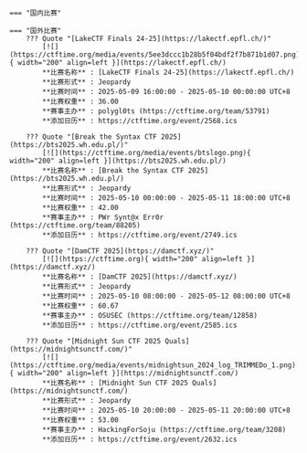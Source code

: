     === "国内比赛"
    
    === "国外比赛"
        ??? Quote "[LakeCTF Finals 24-25](https://lakectf.epfl.ch/)"  
            [![](https://ctftime.org/media/events/5ee3dccc1b28b5f04bdf2f7b871b1d07.png){ width="200" align=left }](https://lakectf.epfl.ch/)  
            **比赛名称** : [LakeCTF Finals 24-25](https://lakectf.epfl.ch/)  
            **比赛形式** : Jeopardy  
            **比赛时间** : 2025-05-09 16:00:00 - 2025-05-10 00:00:00 UTC+8  
            **比赛权重** : 36.00  
            **赛事主办** : polygl0ts (https://ctftime.org/team/53791)  
            **添加日历** : https://ctftime.org/event/2568.ics  
            
        ??? Quote "[Break the Syntax CTF 2025](https://bts2025.wh.edu.pl/)"  
            [![](https://ctftime.org/media/events/btslogo.png){ width="200" align=left }](https://bts2025.wh.edu.pl/)  
            **比赛名称** : [Break the Syntax CTF 2025](https://bts2025.wh.edu.pl/)  
            **比赛形式** : Jeopardy  
            **比赛时间** : 2025-05-10 00:00:00 - 2025-05-11 18:00:00 UTC+8  
            **比赛权重** : 42.00  
            **赛事主办** : PWr Synt@x Err0r (https://ctftime.org/team/88205)  
            **添加日历** : https://ctftime.org/event/2749.ics  
            
        ??? Quote "[DamCTF 2025](https://damctf.xyz/)"  
            [![](https://ctftime.org){ width="200" align=left }](https://damctf.xyz/)  
            **比赛名称** : [DamCTF 2025](https://damctf.xyz/)  
            **比赛形式** : Jeopardy  
            **比赛时间** : 2025-05-10 08:00:00 - 2025-05-12 08:00:00 UTC+8  
            **比赛权重** : 60.67  
            **赛事主办** : OSUSEC (https://ctftime.org/team/12858)  
            **添加日历** : https://ctftime.org/event/2585.ics  
            
        ??? Quote "[Midnight Sun CTF 2025 Quals](https://midnightsunctf.com/)"  
            [![](https://ctftime.org/media/events/midnightsun_2024_log_TRIMMEDo_1.png){ width="200" align=left }](https://midnightsunctf.com/)  
            **比赛名称** : [Midnight Sun CTF 2025 Quals](https://midnightsunctf.com/)  
            **比赛形式** : Jeopardy  
            **比赛时间** : 2025-05-10 20:00:00 - 2025-05-11 20:00:00 UTC+8  
            **比赛权重** : 53.00  
            **赛事主办** : HackingForSoju (https://ctftime.org/team/3208)  
            **添加日历** : https://ctftime.org/event/2632.ics  
            